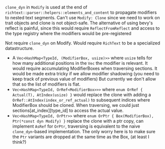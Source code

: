 `clone_dyn` in `Modify` is used at the end of `richtext::parser::helpers::elements_and_content`
to propagate modifiers to nested text segments. Can't use `Modify: Clone`
since we need to work on trait objects and clone is not object-safe.
The alternative of using bevy's reflect is painful, since this would require
`ReflectFromReflect` and access to the type registry where the modifiers would
be pre-registered

Not require `clone_dyn` on Modify. Would require `RichText` to be
a specialized datastructure.

- A `Vec<HashMap<TypeId, (ModifierBox, usize)>>` where `usize` tells for how
  many additional positions in the `Vec` the modifier is relevant.
  It would require accumulating ModifierBoxes when traversing sections.
  It would be made extra tricky if we allow modifier shadowing (you need to
  keep track of previous value of modifiers) But currently we don't allow that
  so the list of modifiers is flat.
- `Vec<HashMap<TypeId, OrRef<ModifierBox>>>` where `enum OrRef { Actual(T), AtIndex(usize) }`
  would replace the clone with adding a `OrRef::AtIndex(index_or_ref_actual)` to
  subsequent indices where ModifierBox should be cloned.
  When traversing, we could just sections[at_index][type_id] to access the actual
  value.
- `Vec<HashMap<TypeId, OrPtr>>` where `enum OrPtr { Box(ModifierBox), Ptr(*const dyn Modify) }`
  replace the clone with a ptr copy, can implement `AsRef` for `OrPtr`, traversing
  is equivalent to the naive `clone_dyn`-based implementation.
  The only worry here is to make sure the `Ptr` variants are dropped at the same time
  as the Box, (at least I think?)
